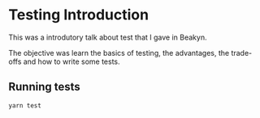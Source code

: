 # Testing Introduction

This was a introdutory talk about test that I gave in Beakyn.

The objective was learn the basics of testing, the advantages, the trade-offs and how to write some tests.

## Running tests

```
yarn test
```
